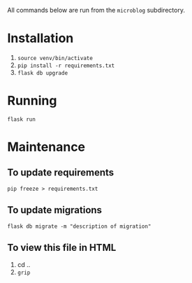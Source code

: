 All commands below are run from the `microblog` subdirectory.

# Installation
1. `source venv/bin/activate`
1. `pip install -r requirements.txt`
1. `flask db upgrade`

# Running
`flask run`

# Maintenance
## To update requirements
`pip freeze > requirements.txt`

## To update migrations
`flask db migrate -m "description of migration"`

## To view this file in HTML
1. cd ..
1. `grip`
